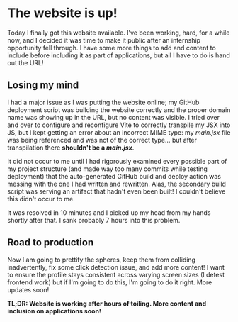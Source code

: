 # The website is up!
Today I finally got this website available. I've been working, hard, for a while now, and I decided it was time to make it public after an internship opportunity fell through. I have some more things to add and content to include before including it as part of applications, but all I have to do is hand out the URL! 

## Losing my mind
I had a major issue as I was putting the website online; my GitHub deployment script was building the website correctly and the proper domain name was showing up in the URL, but no content was visible. I tried over and over to configure and reconfigure Vite to correctly transpile my JSX into JS, but I kept getting an error about an incorrect MIME type: my *main.jsx* file was being referenced and was not of the correct type... but after transpilation there **shouldn't be a *main.jsx***. 

It did not occur to me until I had rigorously examined every possible part of my project structure (and made way too many commits while testing deployment) that the auto-generated GitHub build and deploy action was messing with the one I had written and rewritten. Alas, the secondary build script was serving an artifact that hadn't even been built! I couldn't believe this didn't occur to me. 

It was resolved in 10 minutes and I picked up my head from my hands shortly after that. I sank probably 7 hours into this problem.

## Road to production
Now I am going to prettify the spheres, keep them from colliding inadvertently, fix some click detection issue, and add more content! I want to ensure the profile stays consistent across varying screen sizes (I detest frontend work) but if I'm going to do this, I'm going to do it right. More updates soon!

**TL;DR: Website is working after hours of toiling. More content and inclusion on applications soon!**